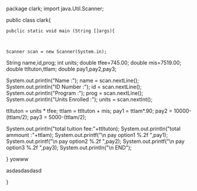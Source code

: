 package clark;
import java.Util.Scanner;



public class clark{


	pubclic static void main (String []args){



	Scanner scan = new Scanner(System.in);

String name,id,prog;
int units;
double tfee=745.00;
double mis=7519.00;
double ttltuton,ttlam;
double pay1,pay2,pay3;


System.out.println("Name :");
name = scan.nextLine();
System.out.println("ID Number :");
id = scan.nextLine();
System.out.println("Program :");
prog = scan.nextLine();
System.out.println("Units Enrolled :");
units = scan.nextInt();

ttltuton = units * tfee;
ttlam = ttltuton + mis;
pay1 = ttlam*.90;
pay2 = 10000-(ttlam/2);
pay3 = 5000-(ttlam/2);

System.out.println("total tuition fee:"+ttltuton);
System.out.println("total ammount :"+ttlam);
System.out.printf("\n pay option1 %.2f ",pay1);
System.out.printf("\n pay option2 %.2f ",pay2);
System.out.printf("\n pay option3 %.2f ",pay3);
System.out.println("\n END");













}
yowww
	

asdasdasdasd




}

